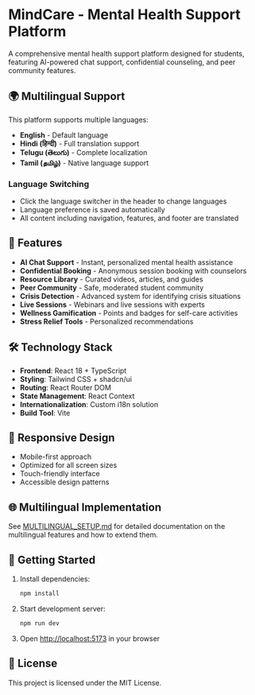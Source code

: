 # MindCare - Mental Health Support Platform

A comprehensive mental health support platform designed for students, featuring AI-powered chat support, confidential counseling, and peer community features.

## 🌍 Multilingual Support

This platform supports multiple languages:
- **English** - Default language
- **Hindi (हिन्दी)** - Full translation support
- **Telugu (తెలుగు)** - Complete localization
- **Tamil (தமிழ்)** - Native language support

### Language Switching
- Click the language switcher in the header to change languages
- Language preference is saved automatically
- All content including navigation, features, and footer are translated

## 🚀 Features

- **AI Chat Support** - Instant, personalized mental health assistance
- **Confidential Booking** - Anonymous session booking with counselors
- **Resource Library** - Curated videos, articles, and guides
- **Peer Community** - Safe, moderated student community
- **Crisis Detection** - Advanced system for identifying crisis situations
- **Live Sessions** - Webinars and live sessions with experts
- **Wellness Gamification** - Points and badges for self-care activities
- **Stress Relief Tools** - Personalized recommendations

## 🛠️ Technology Stack

- **Frontend**: React 18 + TypeScript
- **Styling**: Tailwind CSS + shadcn/ui
- **Routing**: React Router DOM
- **State Management**: React Context
- **Internationalization**: Custom i18n solution
- **Build Tool**: Vite

## 📱 Responsive Design

- Mobile-first approach
- Optimized for all screen sizes
- Touch-friendly interface
- Accessible design patterns

## 🌐 Multilingual Implementation

See [MULTILINGUAL_SETUP.md](./MULTILINGUAL_SETUP.md) for detailed documentation on the multilingual features and how to extend them.

## 🚀 Getting Started

1. Install dependencies:
   ```bash
   npm install
   ```

2. Start development server:
   ```bash
   npm run dev
   ```

3. Open [http://localhost:5173](http://localhost:5173) in your browser

## 📄 License

This project is licensed under the MIT License.
